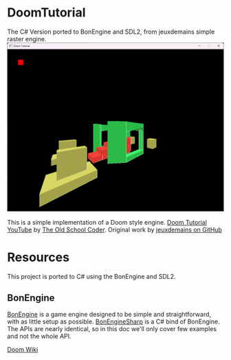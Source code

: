 # DoomTutorial
The C# Version ported to BonEngine and SDL2, from jeuxdemains simple raster engine.
![a screenshot](screenshot.png)

This is a simple implementation of a Doom style engine.
[Doom Tutorial YouTube](https://www.youtube.com/watch?v=p7f9p9nDsmc) by [The Old School Coder](https://www.youtube.com/@TheOldSchoolCoder). Original work by [jeuxdemains on GitHub](https://github.com/jeuxdemains)


# Resources
This project is ported to C# using the BonEngine and SDL2.

## BonEngine
[BonEngine](https://github.com/RonenNess/BonEngine) is a game engine designed to be simple and straightforward, with as little setup as possible.
[BonEngineSharp](https://github.com/RonenNess/BonEngineSharp) is a C# bind of BonEngine. The APIs are nearly identical, so in this doc we'll only cover few examples and not the whole API.

[Doom Wiki](https://doomwiki.org/wiki/Main_Page)


